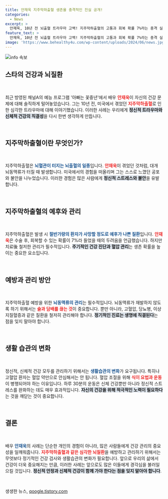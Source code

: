 ```yaml
---
title: 안재욱 지주막하출혈 생존율 충격적인 진실 공개!
categories:
  - News
excerpt: >
  안재욱, 10년 전 뇌출혈 트라우마 고백! 지주막하출혈의 고통과 회복 확률 7%라는 충격 실화. 그의 이야기를 통해 뇌건강 관리의 중요성을 재조명합니다. 클릭해서 더 알아보세요!
feature_text: >
  안재욱, 10년 전 뇌출혈 트라우마 고백! 지주막하출혈의 고통과 회복 확률 7%라는 충격 실화. 그의 이야기를 통해 뇌건강 관리의 중요성을 재조명합니다. 클릭해서 더 알아보세요!
image: 'https://www.behealthy4u.com/wp-content/uploads/2024/06/news.jpg'
---
```


<p><img src="https://www.behealthy4u.com/wp-content/uploads/2024/06/news.jpg" alt="info 속보" /></p>

<h2 data-ke-size="size26">스타의 건강과 뇌질환</h2>

<p data-ke-size="size16">&nbsp;</p>

<p>최근 방영된 채널A의 예능 프로그램 '아빠는 꽃중년'에서 배우 <b><span style="color: #ee2323;">안재욱</span></b>이 자신의 건강 문제에 대해 솔직하게 털어놓았습니다. 그는 10년 전, 미국에서 겪었던 <b><span style="color: #ee2323;">지주막하출혈</span></b>로 인한 심각한 트라우마에 대해 이야기했습니다. 이러한 사례는 우리에게 <b><span style="background-color: #21538527;">정신적 트라우마와 신체적 건강의 직결성</span></b>을 다시 한번 생각하게 만듭니다. </p>

<p data-ke-size="size16">&nbsp;</p>

<h2 data-ke-size="size26">지주막하출혈이란 무엇인가?</h2>

<p data-ke-size="size16">&nbsp;</p>

<p>지주막하출혈은 <b><span style="color: #1a5490;">뇌혈관이 터지는 뇌출혈의 일종</span></b>입니다. <b><span style="color: #ee2323;">안재욱</span></b>이 겪었던 것처럼, 대개 뇌동맥류가 터질 때 발생합니다. 미국에서의 경험을 떠올리며 그는 스스로 느꼈던 공포와 불안을 나누었습니다. 이러한 경험은 많은 사람에게 <b><span style="background-color: #21538527;">정신적 스트레스와 불안</span></b>을 유발합니다.</p>

<p data-ke-size="size16">&nbsp;</p>

<h2 data-ke-size="size26">지주막하출혈의 예후와 관리</h2>

<p data-ke-size="size16">&nbsp;</p>

<p>지주막하출혈은 발생 시 <b><span style="color: #1a5490;">절반가량의 환자가 사망할 정도로 예후가 나쁜 질환</span></b>입니다. <b><span style="color: #ee2323;">안재욱</span></b>은 수술 후, 회복할 수 있는 확률이 7%라 들었을 때의 두려움을 언급했습니다. 하지만 치료後 철저한 관리가 필수적입니다. <b><span style="background-color: #21538527;">주기적인 건강 진단과 혈압 관리</span></b>는 생존 확률을 높이는 중요한 요소입니다.</p>

<p data-ke-size="size16">&nbsp;</p>

<h2 data-ke-size="size26">예방과 관리 방안</h2>

<p data-ke-size="size16">&nbsp;</p>

<p>지주막하출혈 예방을 위한 <b><span style="color: #1a5490;">뇌동맥류의 관리</span></b>는 필수적입니다. 뇌동맥류가 재발하지 않도록 하기 위해서는 <b><span style="color: #ee2323;">술과 담배를 끊는 것</span></b>이 중요합니다. 뿐만 아니라, 고혈압, 당뇨병, 이상지질혈증과 같은 질환을 철저히 관리해야 합니다. <b><span style="background-color: #21538527;">정기적인 진료는 생명에 직결된다</span></b>는 점을 잊지 말아야 합니다.</p>

<p data-ke-size="size16">&nbsp;</p>

<h2 data-ke-size="size26">생활 습관의 변화</h2>

<p data-ke-size="size16">&nbsp;</p>

<p>정신적, 신체적 건강 모두를 관리하기 위해서는 <b><span style="color: #1a5490;">생활습관의 변화</span></b>가 요구됩니다. 특히나 고혈압 환자는 혈압 약만으로 안심해서는 안 됩니다. 혈압 조절을 위해 <b><span style="color: #ee2323;">식이 요법과 운동</span></b>이 병행되어야 하는 이유입니다. 하루 30분의 운동은 신체 건강뿐만 아니라 정신적 스트레스를 완화하는 데도 매우 효과적입니다. <b><span style="background-color: #21538527;">자신의 건강을 위해 적극적인 노력이 필요하다</span></b>는 것을 깨닫는 것이 중요합니다.</p>

<p data-ke-size="size16">&nbsp;</p>

<h2 data-ke-size="size26">결론</h2>

<p data-ke-size="size16">&nbsp;</p>

<p>배우 <b><span style="color: #1a5490;">안재욱</span></b>의 사례는 단순한 개인의 경험이 아니라, 많은 사람들에게 건강 관리의 중요성을 일깨워줍니다. <b><span style="color: #ee2323;">지주막하출혈과 같은 심각한 뇌질환</span></b>을 예방하고 관리하기 위해서는 무엇보다 정기적인 건강 검사와 생활습관의 변화가 필요합니다. 앞으로 우리의 삶에서 건강이 더욱 중요해지는 만큼, 이러한 사례는 앞으로도 많은 이들에게 경각심을 불러일으킬 것입니다. <b><span style="background-color: #21538527;">정신적 안정과 신체적 건강이 함께 가야 한다는 점을 잊지 말아야 합니다</span></b>. </p>

<p data-ke-size="size16">&nbsp;</p>
생생한 뉴스, <a href="https://qoogle.tistory.com" rel="dofollow">qoogle.tistory.com</a>


